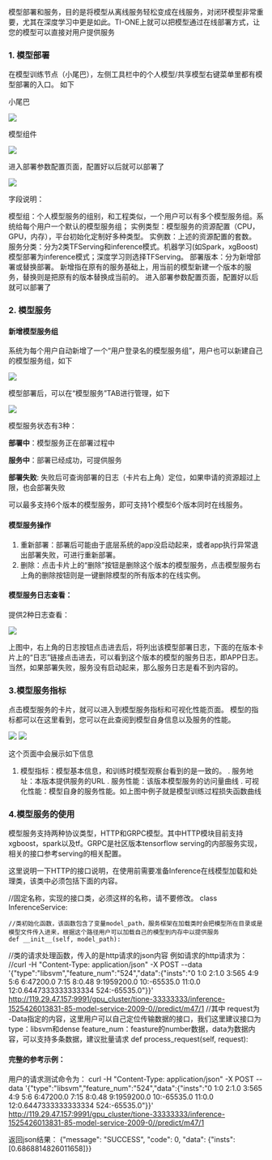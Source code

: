 模型部署和服务，目的是将模型从离线服务轻松变成在线服务，对闭环模型非常重要，尤其在深度学习中更是如此。TI-ONE上就可以把模型通过在线部署方式，让您的模型可以直接对用户提供服务
### 1. 模型部署

在模型训练节点（小尾巴），左侧工具栏中的个人模型/共享模型右键菜单里都有模型部署的入口。 如下

小尾巴

![](https://main.qcloudimg.com/raw/966e4a2c407508f2cfb922ac9e5f146a.png) 



模型组件

![](https://main.qcloudimg.com/raw/22369830cd3eb8e3459378ee45906697.jpg)


进入部署参数配置页面，配置好以后就可以部署了

![](https://main.qcloudimg.com/raw/efdb572631116aaf9ea7897bb0380022.png)


字段说明：

模型组：个人模型服务的组别，和工程类似，一个用户可以有多个模型服务组。系统给每个用户一个默认的模型服务组；
实例类型：模型服务的资源配置（CPU，GPU，内存），平台初始化定制好多种类型。
实例数：上述的资源配置的套数。
服务分类：分为2类TFServing和inference模式。机器学习(如Spark，xgBoost)模型部署为inference模式；深度学习则选择TFServing。
部署版本：分为新增部署或替换部署。 新增指在原有的服务基础上，用当前的模型新建一个版本的服务，替换则是把原有的版本替换成当前的。
进入部署参数配置页面，配置好以后就可以部署了


### 2. 模型服务
#### 新增模型服务组
系统为每个用户自动新增了一个“用户登录名的模型服务组”，用户也可以新建自己的模型服务组，如下


![](https://main.qcloudimg.com/raw/1c93924dcd577ef9d84b5356245e226a.png)

模型部署后，可以在“模型服务”TAB进行管理，如下

![](https://main.qcloudimg.com/raw/cc331f5deb1861a7654ec9e2b11a8f48.png)


模型服务状态有3种：

**部署中**：模型服务正在部署过程中

**服务中**：部署已经成功，可提供服务

**部署失败**: 失败后可查询部署的日志（卡片右上角）定位，如果申请的资源超过上限，也会部署失败

可以最多支持6个版本的模型服务，即可支持1个模型6个版本同时在线服务。



#### 模型服务操作


1. 重新部署：部署后可能由于底层系统的app没启动起来，或者app执行异常退出部署失败，可进行重新部署。
2. 删除：点击卡片上的“删除”按钮是删除这个版本的模型服务，点击模型服务右上角的删除按钮则是一键删除模型的所有版本的在线实例。

#### 模型服务日志查看：
提供2种日志查看：


![](https://main.qcloudimg.com/raw/49137125048d010ff14465bbd0c8c6a3.png)   


上图中，右上角的日志按钮点击进去后，将列出该模型部署日志，下面的在版本卡片上的“日志”链接点击进去，可以看到这个版本的模型的服务日志，即APP日志。当然，如果部署失败，服务没有启动起来，那么服务日志是看不到内容的。


### 3.模型服务指标
 点击模型服务的卡片，就可以进入到模型服务指标和可视化性能页面。
模型的指标都可以在这里看到，您可以在此查阅到模型自身信息以及服务的性能。

![](https://main.qcloudimg.com/raw/5ce5ca39721b3f9c6e4bae10b5b38564.png)
![](https://main.qcloudimg.com/raw/d6b4f54d2cfaf02c81ccafdb9b6fdeab.png)

这个页面中会展示如下信息

1.	模型指标：模型基本信息，和训练时模型观察台看到的是一致的。
	.	服务地址：本版本提供服务的URL
	.	服务性能：该版本模型服务的访问量曲线
	.	可视化性能：模型自身的服务性能。如上图中例子就是模型训练过程损失函数曲线


### 4.模型服务的使用
模型服务支持两种协议类型，HTTP和GRPC模型。其中HTTP模块目前支持xgboost，spark以及tf。GRPC是社区版本tensorflow serving的内部服务实现，相关的接口参考serving的相关配置。

这里说明一下HTTP的接口说明，在使用前需要准备Inference在线模型加载和处理类，该类中必须包括下面的内容。

//固定名称，实现的接口类，必须这样的名称，请不要修改。
class InferenceService: 

    //类初始化函数，该函数包含了变量model_path，服务框架在加载类时会把模型所在目录或是模型文件传入进来，根据这个路径用户可以加载自己的模型到内存中以提供服务
    def __init__(self, model_path):

//类的请求处理函数，传入的是http请求的json内容 例如请求的http请求为：
    //curl -H "Content-Type: application/json" -X POST --data '{"type":"libsvm","feature_num":"524","data":{"insts":"0 1:0 2:1.0 3:565 4:9 5:6 6:47200.0 7:15 8:0.48 9:1959200.0 10:-65535.0 11:0.0 12:0.6447333333333334 524:-65535.0"}}' http://119.29.47.157:9991/gpu_cluster/tione-33333333/inference-1525426013831-85-model-service-2009-0//predict/m47/1 
//其中 request为 -Data指定的内容，这里用户可以自己定位传输数据的接口，我们这里建议接口为type：libsvm和dense feature_num：feasture的number数据，data为数据内容，可以支持多条数据，建议批量请求
 def process_request(self, request):

#### 完整的参考示例：

用户的请求测试命令为：
curl -H "Content-Type: application/json" -X POST --data '{"type":"libsvm","feature_num":"524","data":{"insts":"0 1:0 2:1.0 3:565 4:9 5:6 6:47200.0 7:15 8:0.48 9:1959200.0 10:-65535.0 11:0.0 12:0.6447333333333334 524:-65535.0"}}' http://119.29.47.157:9991/gpu_cluster/tione-33333333/inference-1525426013831-85-model-service-2009-0//predict/m47/1 

返回json结果：
{"message": "SUCCESS", "code": 0, "data": {"insts": [0.6868814826011658]}}










